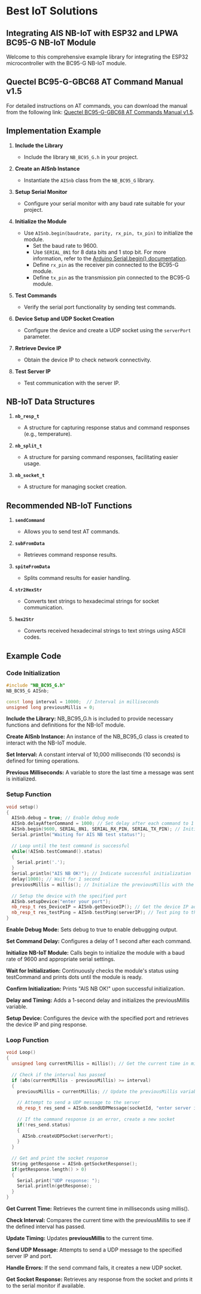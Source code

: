 # Best IoT Solutions

## Integrating AIS NB-IoT with ESP32 and LPWA BC95-G NB-IoT Module

Welcome to this comprehensive example library for integrating the ESP32 microcontroller with the BC95-G NB-IoT module.

## Quectel BC95-G-GBC68 AT Command Manual v1.5

For detailed instructions on AT commands, you can download the manual from the following link: [Quectel BC95-G-GBC68 AT Commands Manual v1.5](https://www.quectel.com/download/quectel_bc95-gbc68_at_commands_manual_v1-5).

## Implementation Example

1. **Include the Library**  
   - Include the library `NB_BC95_G.h` in your project.

2. **Create an AISnb Instance**  
   - Instantiate the `AISnb` class from the `NB_BC95_G` library.

3. **Setup Serial Monitor**  
   - Configure your serial monitor with any baud rate suitable for your project.

4. **Initialize the Module**  
   - Use `AISnb.begin(baudrate, parity, rx_pin, tx_pin)` to initialize the module.
     - Set the baud rate to 9600.
     - Use `SERIAL_8N1` for 8 data bits and 1 stop bit. For more information, refer to the [Arduino Serial.begin() documentation](https://www.arduino.cc/reference/en/language/functions/communication/serial/begin/).
     - Define `rx_pin` as the receiver pin connected to the BC95-G module.
     - Define `tx_pin` as the transmission pin connected to the BC95-G module.

5. **Test Commands**  
   - Verify the serial port functionality by sending test commands.

6. **Device Setup and UDP Socket Creation**  
   - Configure the device and create a UDP socket using the `serverPort` parameter.

7. **Retrieve Device IP**  
   - Obtain the device IP to check network connectivity.

8. **Test Server IP**  
   - Test communication with the server IP.

## NB-IoT Data Structures

1. **`nb_resp_t`**  
   - A structure for capturing response status and command responses (e.g., temperature).

2. **`nb_split_t`**  
   - A structure for parsing command responses, facilitating easier usage.

3. **`nb_socket_t`**  
   - A structure for managing socket creation.

## Recommended NB-IoT Functions

1. **`sendCommand`**  
   - Allows you to send test AT commands.

2. **`subFromData`**  
   - Retrieves command response results.

3. **`spiteFromData`**  
   - Splits command results for easier handling.

4. **`str2HexStr`**  
   - Converts text strings to hexadecimal strings for socket communication.

5. **`hex2Str`**  
   - Converts received hexadecimal strings to text strings using ASCII codes.

## Example Code
### Code Initialization

```c++
#include "NB_BC95_G.h"
NB_BC95_G AISnb;

const long interval = 10000;  // Interval in milliseconds
unsigned long previousMillis = 0;
```

**Include the Library:** NB_BC95_G.h is included to provide necessary functions and definitions for the NB-IoT module.

**Create AISnb Instance:** An instance of the NB_BC95_G class is created to interact with the NB-IoT module.

**Set Interval:** A constant interval of 10,000 milliseconds (10 seconds) is defined for timing operations.

**Previous Milliseconds:** A variable to store the last time a message was sent is initialized.

### Setup Function
```c++
void setup()
{
  AISnb.debug = true; // Enable debug mode
  AISnb.delayAfterCommand = 1000; // Set delay after each command to 1 second
  AISnb.begin(9600, SERIAL_8N1, SERIAL_RX_PIN, SERIAL_TX_PIN); // Initialize the NB-IoT module
  Serial.println("Waiting for AIS NB test status!");
  
  // Loop until the test command is successful
  while(!AISnb.testCommand().status)
  {
    Serial.print('.');
  }
  Serial.println("AIS NB OK!"); // Indicate successful initialization
  delay(1000); // Wait for 1 second
  previousMillis = millis(); // Initialize the previousMillis with the current time
  
  // Setup the device with the specified port
  AISnb.setupDevice("enter your port");  
  nb_resp_t res_DeviceIP = AISnb.getDeviceIP(); // Get the device IP address
  nb_resp_t res_testPing = AISnb.testPing(serverIP); // Test ping to the server IP
}
```

**Enable Debug Mode:** Sets debug to true to enable debugging output.

**Set Command Delay:** Configures a delay of 1 second after each command.

**Initialize NB-IoT Module:** Calls begin to initialize the module with a baud rate of 9600 and appropriate serial settings.

**Wait for Initialization:** Continuously checks the module's status using testCommand and prints dots until the module is ready.

**Confirm Initialization:** Prints "AIS NB OK!" upon successful initialization.

**Delay and Timing:** Adds a 1-second delay and initializes the previousMillis variable.

**Setup Device:** Configures the device with the specified port and retrieves the device IP and ping response.

### Loop Function
```c++
void Loop()
{
  unsigned long currentMillis = millis(); // Get the current time in milliseconds
  
  // Check if the interval has passed
  if (abs(currentMillis - previousMillis) >= interval) 
  { 
    previousMillis = currentMillis; // Update the previousMillis variable
    
    // Attempt to send a UDP message to the server
    nb_resp_t res_send = AISnb.sendUDPMessage(socketId, "enter server ip", "enter server port", length, message, MODE_STRING_HEX);
    
    // If the command response is an error, create a new socket
    if(!res_send.status) 
    {
      AISnb.createUDPSocket(serverPort); 
    }
  }
  
  // Get and print the socket response
  String getResponse = AISnb.getSocketResponse();
  if(getResponse.length() > 0)
  {
    Serial.print("UDP response: ");
    Serial.println(getResponse);
  }
}
```

**Get Current Time:** Retrieves the current time in milliseconds using millis().

**Check Interval:** Compares the current time with the previousMillis to see if the defined interval has passed.

**Update Timing:** Updates **previousMillis** to the current time.

**Send UDP Message:** Attempts to send a UDP message to the specified server IP and port.

**Handle Errors:** If the send command fails, it creates a new UDP socket.

**Get Socket Response:** Retrieves any response from the socket and prints it to the serial monitor if available.
